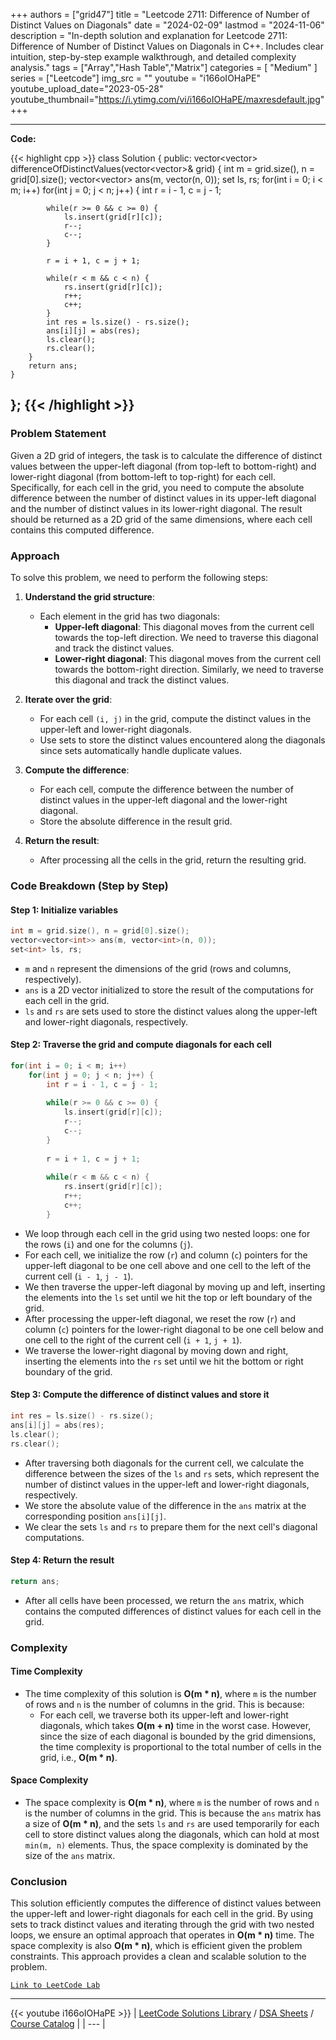 
+++
authors = ["grid47"]
title = "Leetcode 2711: Difference of Number of Distinct Values on Diagonals"
date = "2024-02-09"
lastmod = "2024-11-06"
description = "In-depth solution and explanation for Leetcode 2711: Difference of Number of Distinct Values on Diagonals in C++. Includes clear intuition, step-by-step example walkthrough, and detailed complexity analysis."
tags = ["Array","Hash Table","Matrix"]
categories = [
    "Medium"
]
series = ["Leetcode"]
img_src = ""
youtube = "i166oIOHaPE"
youtube_upload_date="2023-05-28"
youtube_thumbnail="https://i.ytimg.com/vi/i166oIOHaPE/maxresdefault.jpg"
+++



---
**Code:**

{{< highlight cpp >}}
class Solution {
public:
    vector<vector<int>> differenceOfDistinctValues(vector<vector<int>>& grid) {
        int m = grid.size(), n = grid[0].size();
        vector<vector<int>> ans(m, vector<int>(n, 0));
        set<int> ls, rs;
        for(int i = 0; i < m; i++)
        for(int j = 0; j < n; j++) {
            int r = i - 1, c = j - 1;
            
            while(r >= 0 && c >= 0) {
                ls.insert(grid[r][c]);
                r--;
                c--;
            }
            
            r = i + 1, c = j + 1;
            
            while(r < m && c < n) {
                rs.insert(grid[r][c]);
                r++;
                c++;
            }
            int res = ls.size() - rs.size();
            ans[i][j] = abs(res);
            ls.clear();
            rs.clear();
        }
        return ans;
    }
};
{{< /highlight >}}
---

### Problem Statement

Given a 2D grid of integers, the task is to calculate the difference of distinct values between the upper-left diagonal (from top-left to bottom-right) and lower-right diagonal (from bottom-left to top-right) for each cell. Specifically, for each cell in the grid, you need to compute the absolute difference between the number of distinct values in its upper-left diagonal and the number of distinct values in its lower-right diagonal. The result should be returned as a 2D grid of the same dimensions, where each cell contains this computed difference.

### Approach

To solve this problem, we need to perform the following steps:

1. **Understand the grid structure**:
   - Each element in the grid has two diagonals:
     - **Upper-left diagonal**: This diagonal moves from the current cell towards the top-left direction. We need to traverse this diagonal and track the distinct values.
     - **Lower-right diagonal**: This diagonal moves from the current cell towards the bottom-right direction. Similarly, we need to traverse this diagonal and track the distinct values.
   
2. **Iterate over the grid**:
   - For each cell `(i, j)` in the grid, compute the distinct values in the upper-left and lower-right diagonals.
   - Use sets to store the distinct values encountered along the diagonals since sets automatically handle duplicate values.

3. **Compute the difference**:
   - For each cell, compute the difference between the number of distinct values in the upper-left diagonal and the lower-right diagonal.
   - Store the absolute difference in the result grid.

4. **Return the result**:
   - After processing all the cells in the grid, return the resulting grid.

### Code Breakdown (Step by Step)

#### Step 1: Initialize variables
```cpp
int m = grid.size(), n = grid[0].size();
vector<vector<int>> ans(m, vector<int>(n, 0));
set<int> ls, rs;
```
- `m` and `n` represent the dimensions of the grid (rows and columns, respectively).
- `ans` is a 2D vector initialized to store the result of the computations for each cell in the grid.
- `ls` and `rs` are sets used to store the distinct values along the upper-left and lower-right diagonals, respectively.

#### Step 2: Traverse the grid and compute diagonals for each cell
```cpp
for(int i = 0; i < m; i++)
    for(int j = 0; j < n; j++) {
        int r = i - 1, c = j - 1;
        
        while(r >= 0 && c >= 0) {
            ls.insert(grid[r][c]);
            r--;
            c--;
        }
        
        r = i + 1, c = j + 1;
        
        while(r < m && c < n) {
            rs.insert(grid[r][c]);
            r++;
            c++;
        }
```
- We loop through each cell in the grid using two nested loops: one for the rows (`i`) and one for the columns (`j`).
- For each cell, we initialize the row (`r`) and column (`c`) pointers for the upper-left diagonal to be one cell above and one cell to the left of the current cell (`i - 1`, `j - 1`).
- We then traverse the upper-left diagonal by moving up and left, inserting the elements into the `ls` set until we hit the top or left boundary of the grid.
- After processing the upper-left diagonal, we reset the row (`r`) and column (`c`) pointers for the lower-right diagonal to be one cell below and one cell to the right of the current cell (`i + 1`, `j + 1`).
- We traverse the lower-right diagonal by moving down and right, inserting the elements into the `rs` set until we hit the bottom or right boundary of the grid.

#### Step 3: Compute the difference of distinct values and store it
```cpp
int res = ls.size() - rs.size();
ans[i][j] = abs(res);
ls.clear();
rs.clear();
```
- After traversing both diagonals for the current cell, we calculate the difference between the sizes of the `ls` and `rs` sets, which represent the number of distinct values in the upper-left and lower-right diagonals, respectively.
- We store the absolute value of the difference in the `ans` matrix at the corresponding position `ans[i][j]`.
- We clear the sets `ls` and `rs` to prepare them for the next cell's diagonal computations.

#### Step 4: Return the result
```cpp
return ans;
```
- After all cells have been processed, we return the `ans` matrix, which contains the computed differences of distinct values for each cell in the grid.

### Complexity

#### Time Complexity
- The time complexity of this solution is **O(m * n)**, where `m` is the number of rows and `n` is the number of columns in the grid. This is because:
  - For each cell, we traverse both its upper-left and lower-right diagonals, which takes **O(m + n)** time in the worst case. However, since the size of each diagonal is bounded by the grid dimensions, the time complexity is proportional to the total number of cells in the grid, i.e., **O(m * n)**.

#### Space Complexity
- The space complexity is **O(m * n)**, where `m` is the number of rows and `n` is the number of columns in the grid. This is because the `ans` matrix has a size of **O(m * n)**, and the sets `ls` and `rs` are used temporarily for each cell to store distinct values along the diagonals, which can hold at most `min(m, n)` elements. Thus, the space complexity is dominated by the size of the `ans` matrix.

### Conclusion

This solution efficiently computes the difference of distinct values between the upper-left and lower-right diagonals for each cell in the grid. By using sets to track distinct values and iterating through the grid with two nested loops, we ensure an optimal approach that operates in **O(m * n)** time. The space complexity is also **O(m * n)**, which is efficient given the problem constraints. This approach provides a clean and scalable solution to the problem.

[`Link to LeetCode Lab`](https://leetcode.com/problems/difference-of-number-of-distinct-values-on-diagonals/description/)

---
{{< youtube i166oIOHaPE >}}
| [LeetCode Solutions Library](https://grid47.xyz/leetcode/) / [DSA Sheets](https://grid47.xyz/sheets/) / [Course Catalog](https://grid47.xyz/courses/) |
| --- |
